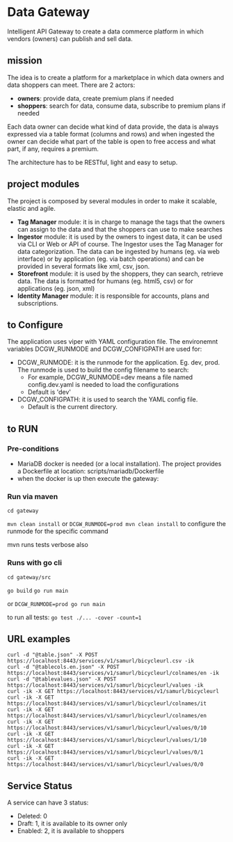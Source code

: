 # Data Gateway
Intelligent API Gateway to create a data commerce platform in which vendors (owners) can publish and sell data.

## mission
The idea is to create a platform for a marketplace in which data owners and data shoppers can meet. There are 2 actors: 
- **owners**: provide data, create premium plans if needed
- **shoppers**: search for data, consume data, subscribe to premium plans if needed

Each data owner can decide what kind of data provide, the data is always expressed via a table format (columns and rows) and when ingested the owner can decide what part of the table is open to free access and what part, if any, requires a premium. 

The architecture has to be RESTful, light and easy to setup. 

## project modules
The project is composed by several modules in order to make it scalable, elastic and agile.

- **Tag Manager** module: it is in charge to manage the tags that the owners can assign to the data and that the shoppers can use to make searches
- **Ingestor** module: it is used by the owners to ingest data, it can be used via CLI or Web or API of course. The Ingestor uses the Tag Manager for data categorization. The data can be ingested by humans (eg. via web interface) or by application (eg. via batch operations) and can be provided in several formats like xml, csv, json.
- **Storefront** module: it is used by the shoppers, they can search, retrieve data. The data is formatted for humans (eg. html5, csv) or for applications (eg. json, xml)
- **Identity Manager** module: it is responsible for accounts, plans and subscriptions.


## to Configure
The application uses viper with YAML configuration file. The environemnt variables DCGW_RUNMODE and DCGW_CONFIGPATH are used for:
- DCGW_RUNMODE: it is the runmode for the application. Eg. dev, prod. The runmode is used to build the config filename to search:
  - For example, DCGW_RUNMODE=dev means a file named config.dev.yaml is needed to load the configurations
  - Default is 'dev'
- DCGW_CONFIGPATH: it is used to search the YAML config file. 
  - Default is the current directory.

## to RUN
### Pre-conditions
- MariaDB docker is needed (or a local installation). The project provides a Dockerfile at location: scripts/mariadb/Dockerfile
- when the docker is up then execute the gateway:
### Run via maven
`cd gateway`

`mvn clean install`
or
`DCGW_RUNMODE=prod mvn clean install`
to configure the runmode for the specific command

mvn runs tests verbose also

### Runs with go cli
`cd gateway/src`

`go build`
`go run main`

or
`DCGW_RUNMODE=prod go run main`

to run all tests:
`go test ./... -cover -count=1`



## URL examples

```
curl -d "@table.json" -X POST https://localhost:8443/services/v1/samurl/bicycleurl.csv -ik
curl -d "@tablecols.en.json" -X POST https://localhost:8443/services/v1/samurl/bicycleurl/colnames/en -ik
curl -d "@tablevalues.json" -X POST https://localhost:8443/services/v1/samurl/bicycleurl/values -ik
curl -ik -X GET https://localhost:8443/services/v1/samurl/bicycleurl
curl -ik -X GET https://localhost:8443/services/v1/samurl/bicycleurl/colnames/it
curl -ik -X GET https://localhost:8443/services/v1/samurl/bicycleurl/colnames/en
curl -ik -X GET https://localhost:8443/services/v1/samurl/bicycleurl/values/0/10
curl -ik -X GET https://localhost:8443/services/v1/samurl/bicycleurl/values/1/10
curl -ik -X GET https://localhost:8443/services/v1/samurl/bicycleurl/values/0/1
curl -ik -X GET https://localhost:8443/services/v1/samurl/bicycleurl/values/0/0
```
## Service Status
A service can have 3 status:
- Deleted: 0
- Draft: 1, it is available to its owner only 
- Enabled: 2, it is available to shoppers 

